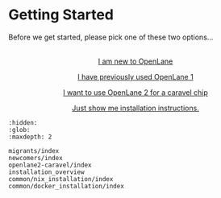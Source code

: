 # Getting Started

Before we get started, please pick one of these two options…
<br />
<br />

<div style="text-align: center;">

<p><a href="./newcomers/index.html" class="link-button">
I am new to OpenLane
</a></p>

<p><a href="./migrants/index.html" class="link-button">
I have previously used OpenLane 1
</a></p>

<p><a href="./caravel/index.html" class="link-button">
I want to use OpenLane 2 for a caravel chip
</a></p>

<p><a href="./installation_overview.html">
Just show me installation instructions.
</a></p>

</div>

```{toctree}
:hidden:
:glob:
:maxdepth: 2

migrants/index
newcomers/index
openlane2-caravel/index
installation_overview
common/nix_installation/index
common/docker_installation/index
```
